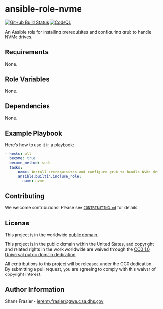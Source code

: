 # ansible-role-nvme #

[![GitHub Build Status](https://github.com/cisagov/ansible-role-nvme/workflows/build/badge.svg)](https://github.com/cisagov/ansible-role-nvme/actions)
[![CodeQL](https://github.com/cisagov/ansible-role-nvme/workflows/CodeQL/badge.svg)](https://github.com/cisagov/ansible-role-nvme/actions/workflows/codeql-analysis.yml)

An Ansible role for installing prerequisites and configuring grub to
handle NVMe drives.

## Requirements ##

None.

## Role Variables ##

None.

<!--
| Variable | Description | Default | Required |
|----------|-------------|---------|----------|
| optional_variable | Describe its purpose. | `default_value` | No |
| required_variable | Describe its purpose. | n/a | Yes |
-->

## Dependencies ##

None.

## Example Playbook ##

Here's how to use it in a playbook:

```yaml
- hosts: all
  become: true
  become_method: sudo
  tasks:
    - name: Install prerequisites and configure grub to handle NVMe drives
      ansible.builtin.include_role:
        name: nvme
```

## Contributing ##

We welcome contributions!  Please see [`CONTRIBUTING.md`](CONTRIBUTING.md) for
details.

## License ##

This project is in the worldwide [public domain](LICENSE).

This project is in the public domain within the United States, and
copyright and related rights in the work worldwide are waived through
the [CC0 1.0 Universal public domain
dedication](https://creativecommons.org/publicdomain/zero/1.0/).

All contributions to this project will be released under the CC0
dedication. By submitting a pull request, you are agreeing to comply
with this waiver of copyright interest.

## Author Information ##

Shane Frasier - <jeremy.frasier@gwe.cisa.dhs.gov>
